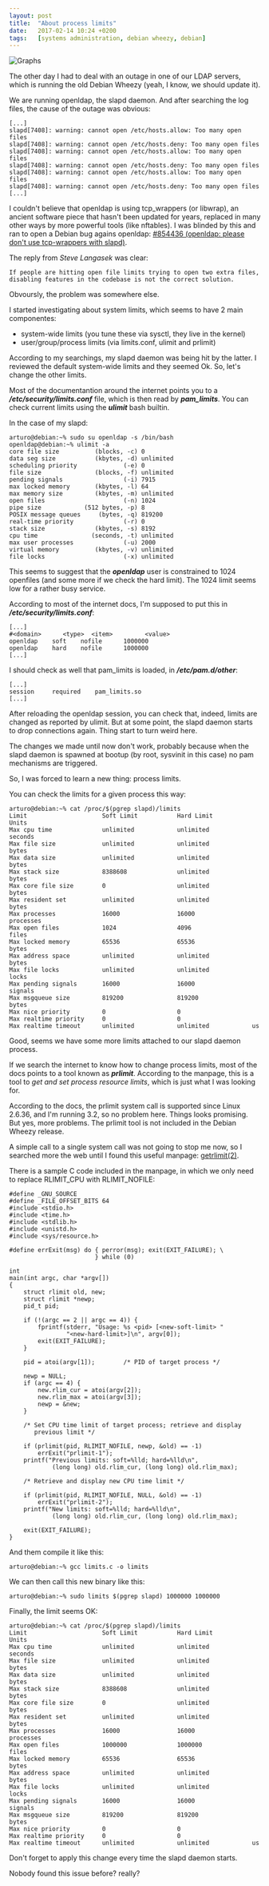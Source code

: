 ```yaml
---
layout: post
title:  "About process limits"
date:   2017-02-14 10:24 +0200
tags:	[systems administration, debian wheezy, debian]
---
```


![Graphs][graphs]

The other day I had to deal with an outage in one of our LDAP servers,
which is running the old Debian Wheezy (yeah, I know, we should update it).

We are running openldap, the slapd daemon. And after searching the log files,
the cause of the outage was obvious:

<!--more-->

```
[...]
slapd[7408]: warning: cannot open /etc/hosts.allow: Too many open files
slapd[7408]: warning: cannot open /etc/hosts.deny: Too many open files
slapd[7408]: warning: cannot open /etc/hosts.allow: Too many open files
slapd[7408]: warning: cannot open /etc/hosts.deny: Too many open files
slapd[7408]: warning: cannot open /etc/hosts.allow: Too many open files
slapd[7408]: warning: cannot open /etc/hosts.deny: Too many open files
[...]
```

I couldn't believe that openldap is using tcp_wrappers (or libwrap), an ancient
software piece that hasn't been updated for years, replaced in many other ways
by more powerful tools (like nftables).
I was blinded by this and ran to open a Debian bug agains openldap:
[#854436 (openldap: please don't use tcp-wrappers with slapd)][bug].

The reply from *Steve Langasek* was clear:

```
If people are hitting open file limits trying to open two extra files,
disabling features in the codebase is not the correct solution.
```

Obvoursly, the problem was somewhere else.

I started investigating about system limits, which seems to have 2 main
componentes:
* system-wide limits (you tune these via sysctl, they live in the kernel)
* user/group/process limits (via limits.conf, ulimit and prlimit)

According to my searchings, my slapd daemon was being hit by the latter.
I reviewed the default system-wide limits and they seemed Ok.
So, let's change the other limits.

Most of the documentantion around the internet points you to a
***/etc/security/limits.conf*** file, which is then read by ***pam_limits***.
You can check current limits using the ***ulimit*** bash builtin.

In the case of my slapd:

```
arturo@debian:~% sudo su openldap -s /bin/bash
openldap@debian:~% ulimit -a
core file size          (blocks, -c) 0
data seg size           (kbytes, -d) unlimited
scheduling priority             (-e) 0
file size               (blocks, -f) unlimited
pending signals                 (-i) 7915
max locked memory       (kbytes, -l) 64
max memory size         (kbytes, -m) unlimited
open files                      (-n) 1024
pipe size            (512 bytes, -p) 8
POSIX message queues     (bytes, -q) 819200
real-time priority              (-r) 0
stack size              (kbytes, -s) 8192
cpu time               (seconds, -t) unlimited
max user processes              (-u) 2000
virtual memory          (kbytes, -v) unlimited
file locks                      (-x) unlimited
```

This seems to suggest that the ***openldap*** user is constrained to 1024
openfiles (and some more if we check the hard limit). The 1024 limit seems
low for a rather busy service.

According to most of the internet docs, I'm supposed to put this in
***/etc/security/limits.conf***:

```
[...]
#<domain>      <type>  <item>         <value>
openldap	soft	nofile		1000000
openldap	hard	nofile		1000000
[...]
```
I should check as well that pam_limits is loaded, in ***/etc/pam.d/other***:

```
[...]
session		required	pam_limits.so
[...]
```

After reloading the openldap session, you can check that, indeed, limits
are changed as reported by ulimit.
But at some point, the slapd daemon starts to drop connections again.
Thing start to turn weird here.

The changes we made until now don't work, probably because when the slapd
daemon is spawned at bootup (by root, sysvinit in this case) no pam mechanisms
are triggered.

So, I was forced to learn a new thing: process limits.

You can check the limits for a given process this way:

```
arturo@debian:~% cat /proc/$(pgrep slapd)/limits
Limit                     Soft Limit           Hard Limit           Units
Max cpu time              unlimited            unlimited            seconds
Max file size             unlimited            unlimited            bytes
Max data size             unlimited            unlimited            bytes
Max stack size            8388608              unlimited            bytes
Max core file size        0                    unlimited            bytes
Max resident set          unlimited            unlimited            bytes
Max processes             16000                16000                processes
Max open files            1024                 4096                 files
Max locked memory         65536                65536                bytes
Max address space         unlimited            unlimited            bytes
Max file locks            unlimited            unlimited            locks
Max pending signals       16000                16000                signals
Max msgqueue size         819200               819200               bytes
Max nice priority         0                    0
Max realtime priority     0                    0
Max realtime timeout      unlimited            unlimited            us
```

Good, seems we have some more limits attached to our slapd daemon process.

If we search the internet to know how to change process limits, most of the
docs points to a tool known as ***prlimit***. According to the manpage, this is
a tool to *get and set process resource limits*, which is just what I was
looking for.

According to the docs, the prlimit system call is supported since Linux 2.6.36,
and I'm running 3.2, so no problem here. Things looks promising.
But yes, more problems. The prlimit tool is not included in the Debian Wheezy
release.

A simple call to a single system call was not going to stop me now, so I
searched more the web until I found this useful manpage: [getrlimit(2)][man].

There is a sample C code included in the manpage, in which we only need to
replace RLIMIT_CPU with RLIMIT_NOFILE:

```
#define _GNU_SOURCE
#define _FILE_OFFSET_BITS 64
#include <stdio.h>
#include <time.h>
#include <stdlib.h>
#include <unistd.h>
#include <sys/resource.h>

#define errExit(msg) do { perror(msg); exit(EXIT_FAILURE); \
                        } while (0)

int
main(int argc, char *argv[])
{
    struct rlimit old, new;
    struct rlimit *newp;
    pid_t pid;

    if (!(argc == 2 || argc == 4)) {
        fprintf(stderr, "Usage: %s <pid> [<new-soft-limit> "
                "<new-hard-limit>]\n", argv[0]);
        exit(EXIT_FAILURE);
    }

    pid = atoi(argv[1]);        /* PID of target process */

    newp = NULL;
    if (argc == 4) {
        new.rlim_cur = atoi(argv[2]);
        new.rlim_max = atoi(argv[3]);
        newp = &new;
    }

    /* Set CPU time limit of target process; retrieve and display
       previous limit */

    if (prlimit(pid, RLIMIT_NOFILE, newp, &old) == -1)
        errExit("prlimit-1");
    printf("Previous limits: soft=%lld; hard=%lld\n",
            (long long) old.rlim_cur, (long long) old.rlim_max);

    /* Retrieve and display new CPU time limit */

    if (prlimit(pid, RLIMIT_NOFILE, NULL, &old) == -1)
        errExit("prlimit-2");
    printf("New limits: soft=%lld; hard=%lld\n",
            (long long) old.rlim_cur, (long long) old.rlim_max);

    exit(EXIT_FAILURE);
}
```

And them compile it like this:

```
arturo@debian:~% gcc limits.c -o limits
```

We can then call this new binary like this:

```
arturo@debian:~% sudo limits $(pgrep slapd) 1000000 1000000
```

Finally, the limit seems OK:

```
arturo@debian:~% cat /proc/$(pgrep slapd)/limits
Limit                     Soft Limit           Hard Limit           Units
Max cpu time              unlimited            unlimited            seconds
Max file size             unlimited            unlimited            bytes
Max data size             unlimited            unlimited            bytes
Max stack size            8388608              unlimited            bytes
Max core file size        0                    unlimited            bytes
Max resident set          unlimited            unlimited            bytes
Max processes             16000                16000                processes
Max open files            1000000              1000000              files
Max locked memory         65536                65536                bytes
Max address space         unlimited            unlimited            bytes
Max file locks            unlimited            unlimited            locks
Max pending signals       16000                16000                signals
Max msgqueue size         819200               819200               bytes
Max nice priority         0                    0
Max realtime priority     0                    0
Max realtime timeout      unlimited            unlimited            us
```

Don't forget to apply this change every time the slapd daemon starts.

Nobody found this issue before? really?

[graphs]:	{{site.url}}/assets/graphs.png
[bug]:		https://bugs.debian.org/854436
[man]:		https://manpages.debian.org/wheezy/manpages-dev/getrlimit.2.en.html

